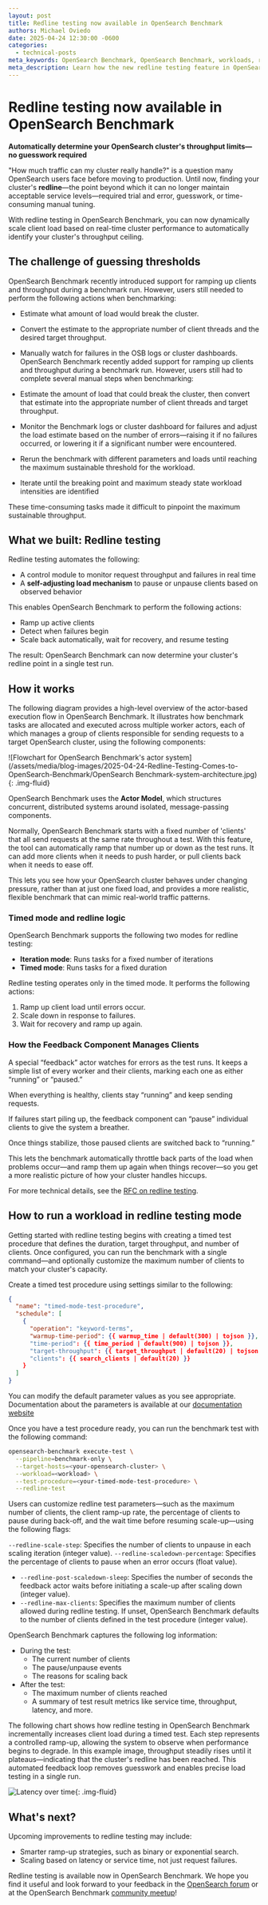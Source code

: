 ```yaml
---
layout: post
title: Redline testing now available in OpenSearch Benchmark
authors: Michael Oviedo
date: 2025-04-24 12:30:00 -0600
categories:
  - technical-posts
meta_keywords: OpenSearch Benchmark, OpenSearch Benchmark, workloads, redline testing
meta_description: Learn how the new redline testing feature in OpenSearch Benchmark helps you automatically determine the maximum throughput your cluster can handle—no guesswork required.
---
```


# Redline testing now available in OpenSearch Benchmark

**Automatically determine your OpenSearch cluster's throughput limits—no guesswork required**

"How much traffic can my cluster really handle?" is a question many OpenSearch users face before moving to production. Until now, finding your cluster's **redline**—the point beyond which it can no longer maintain acceptable service levels—required trial and error, guesswork, or time-consuming manual tuning.

With redline testing in OpenSearch Benchmark, you can now dynamically scale client load based on real-time cluster performance to automatically identify your cluster's throughput ceiling.


## The challenge of guessing thresholds

OpenSearch Benchmark recently introduced support for ramping up clients and throughput during a benchmark run. However, users still needed to perform the following actions when benchmarking:

- Estimate what amount of load would break the cluster.
- Convert the estimate to the appropriate number of client threads and the desired target throughput.
- Manually watch for failures in the OSB logs or cluster dashboards.
OpenSearch Benchmark recently added support for ramping up clients and throughput during a benchmark run. However, users still had to complete several manual steps when benchmarking:

- Estimate the amount of load that could break the cluster, then convert that estimate into the appropriate number of client threads and target throughput.
- Monitor the Benchmark logs or cluster dashboard for failures and adjust the load estimate based on the number of errors—raising it if no failures occurred, or lowering it if a significant number were encountered.
- Rerun the benchmark with different parameters and loads until reaching the maximum sustainable threshold for the workload.
- Iterate until the breaking point and maximum steady state workload intensities are identified 

These time-consuming tasks made it difficult to pinpoint the maximum sustainable throughput.

## What we built: Redline testing

Redline testing automates the following:

- A control module to monitor request throughput and failures in real time
- A **self-adjusting load mechanism** to pause or unpause clients based on observed behavior  

This enables OpenSearch Benchmark to perform the following actions:

- Ramp up active clients  
- Detect when failures begin  
- Scale back automatically, wait for recovery, and resume testing  

The result: OpenSearch Benchmark can now determine your cluster's redline point in a single test run.

## How it works

The following diagram provides a high-level overview of the actor-based execution flow in OpenSearch Benchmark. It illustrates how benchmark tasks are allocated and executed across multiple worker actors, each of which manages a group of clients responsible for sending requests to a target OpenSearch cluster, using the following components:

![Flowchart for OpenSearch Benchmark's actor system](/assets/media/blog-images/2025-04-24-Redline-Testing-Comes-to-OpenSearch-Benchmark/OpenSearch Benchmark-system-architecture.jpg){: .img-fluid}

OpenSearch Benchmark uses the **Actor Model**, which structures concurrent, distributed systems around isolated, message-passing components.

Normally, OpenSearch Benchmark starts with a fixed number of 'clients' that all send requests at the same rate throughout a test.
With this feature, the tool can automatically ramp that number up or down as the test runs. It can add more clients when it needs to push harder, or pull clients back when it needs to ease off.

This lets you see how your OpenSearch cluster behaves under changing pressure, rather than at just one fixed load, and provides a more realistic, flexible benchmark that can mimic real-world traffic patterns.

### Timed mode and redline logic

OpenSearch Benchmark supports the following two modes for redline testing:

- **Iteration mode**: Runs tasks for a fixed number of iterations  
- **Timed mode**: Runs tasks for a fixed duration  

Redline testing operates only in the timed mode. It performs the following actions:

1. Ramp up client load until errors occur.
2. Scale down in response to failures.
3. Wait for recovery and ramp up again.

### How the Feedback Component Manages Clients

A special “feedback” actor watches for errors as the test runs. It keeps a simple list of every worker and their clients, marking each one as either “running” or “paused.”

When everything is healthy, clients stay “running” and keep sending requests.

If failures start piling up, the feedback component can “pause” individual clients to give the system a breather.

Once things stabilize, those paused clients are switched back to “running.”

This lets the benchmark automatically throttle back parts of the load when problems occur—and ramp them up again when things recover—so you get a more realistic picture of how your cluster handles hiccups.

For more technical details, see the [RFC on redline testing](https://github.com/opensearch-project/opensearch-benchmark/issues/785#issue-2898221524).

## How to run a workload in redline testing mode

Getting started with redline testing begins with creating a timed test procedure that defines the duration, target throughput, and number of clients. Once configured, you can run the benchmark with a single command—and optionally customize the maximum number of clients to match your cluster's capacity.

Create a timed test procedure using settings similar to the following:

```json
{
  "name": "timed-mode-test-procedure",
  "schedule": [
    {
      "operation": "keyword-terms",
      "warmup-time-period": {{ warmup_time | default(300) | tojson }},
      "time-period": {{ time_period | default(900) | tojson }},
      "target-throughput": {{ target_throughput | default(20) | tojson }},
      "clients": {{ search_clients | default(20) }}
    }
  ]
}
```

You can modify the default parameter values as you see appropriate. 
Documentation about the parameters is available at our [documentation website](https://docs.opensearch.org/docs/latest/benchmark/)

Once you have a test procedure ready, you can run the benchmark test with the following command:

```bash
opensearch-benchmark execute-test \
  --pipeline=benchmark-only \
  --target-hosts=<your-opensearch-cluster> \
  --workload=<workload> \
  --test-procedure=<your-timed-mode-test-procedure> \
  --redline-test
```

Users can customize redline test parameters—such as the maximum number of clients, the client ramp-up rate, the percentage of clients to pause during back-off, and the wait time before resuming scale-up—using the following flags:


`--redline-scale-step`: Specifies the number of clients to unpause in each scaling iteration (integer value).
`--redline-scaledown-percentage`: Specifies the percentage of clients to pause when an error occurs (float value).
- `--redline-post-scaledown-sleep`: Specifies the number of seconds the feedback actor waits before initiating a scale-up after scaling down (integer value).
- `--redline-max-clients`: Specifies the maximum number of clients allowed during redline testing. If unset, OpenSearch Benchmark defaults to the number of clients defined in the test procedure (integer value).

OpenSearch Benchmark captures the following log information:
- During the test:
  - The current number of clients
  - The pause/unpause events
  - The reasons for scaling back
- After the test:
  - The maximum number of clients reached
  - A summary of test result metrics like service time, throughput, latency, and more.


The following chart shows how redline testing in OpenSearch Benchmark incrementally increases client load during a timed test. Each step represents a controlled ramp-up, allowing the system to observe when performance begins to degrade. In this example image, throughput steadily rises until it plateaus—indicating that the cluster's redline has been reached. This automated feedback loop removes guesswork and enables precise load testing in a single run.


![Latency over time](/assets/media/blog-images/2025-04-24-Redline-Testing-Comes-to-OpenSearch-Benchmark/dashboards-latency-over-time.png){: .img-fluid}

## What's next?

Upcoming improvements to redline testing may include:

- Smarter ramp-up strategies, such as binary or exponential search.  
- Scaling based on latency or service time, not just request failures.  

Redline testing is available now in OpenSearch Benchmark. We hope you find it useful and look forward to your feedback in the [OpenSearch forum](https://forum.opensearch.org/) or at the OpenSearch Benchmark [community meetup](https://www.meetup.com/opensearch/events/307446531/?eventOrigin=group_upcoming_events)!
